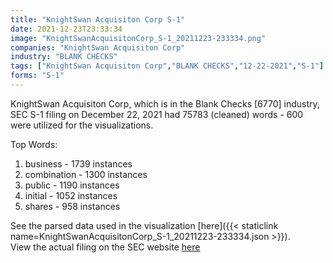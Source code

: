 ```yaml
---
title: "KnightSwan Acquisiton Corp S-1"
date: 2021-12-23T23:33:34
image: "KnightSwanAcquisitonCorp_S-1_20211223-233334.png"
companies: "KnightSwan Acquisiton Corp"
industry: "BLANK CHECKS"
tags: ["KnightSwan Acquisiton Corp","BLANK CHECKS","12-22-2021","S-1"]
forms: "S-1"
---
```

KnightSwan Acquisiton Corp, which is in the Blank Checks [6770] industry, SEC S-1 filing on December 22, 2021 had 75783 (cleaned) words - 600 were utilized for the visualizations.

Top Words:
1. business - 1739 instances
2. combination - 1300 instances
3. public - 1190 instances
4. initial - 1052 instances
5. shares - 958 instances


See the parsed data used in the visualization [here]({{< staticlink name=KnightSwanAcquisitonCorp_S-1_20211223-233334.json >}}).  
View the actual filing on the SEC website [here](https://www.sec.gov/Archives/edgar/data/1885444/0001193125-21-365118.txt)